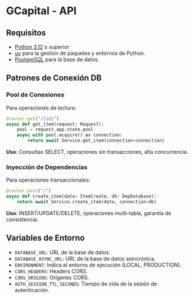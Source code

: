 # GCapital - API

## Requisitos

* [Python 3.12](https://www.python.org/downloads/release/python-3120/) o superior
* [uv](https://docs.astral.sh/uv/) para la gestión de paquetes y entornos de Python.
* [PostgreSQL](https://www.postgresql.org/) para la base de datos.

## Patrones de Conexión DB

### Pool de Conexiones

Para operaciones de lectura:

```python
@router.get("/{id}")
async def get_item(request: Request):
    pool = request.app.state.pool
    async with pool.acquire() as connection:
        return await Service.get_item(connection=connection)
```

**Uso**: Consultas SELECT, operaciones sin transacciones, alta concurrencia.

### Inyección de Dependencias

Para operaciones transaccionales:

```python
@router.post("/")
async def create_item(data: ItemCreate, db: DepDatabase):
    return await Service.create_item(data, connection=db)
```

**Uso**: INSERT/UPDATE/DELETE, operaciones multi-tabla, garantía de consistencia.

## Variables de Entorno

* `DATABASE_URL`: URL de la base de datos.
* `DATABASE_ASYNC_URL`: URL de la base de datos asincrónica.
* `ENVIRONMENT`: Indica el entorno de ejecución (LOCAL, PRODUCTION).
* `CORS_HEADERS`: Headers CORS.
* `CORS_ORIGINS`: Orígenes CORS.
* `AUTH_SESSION_TTL_SECONDS`: Tiempo de vida de la sesión de autenticación.
